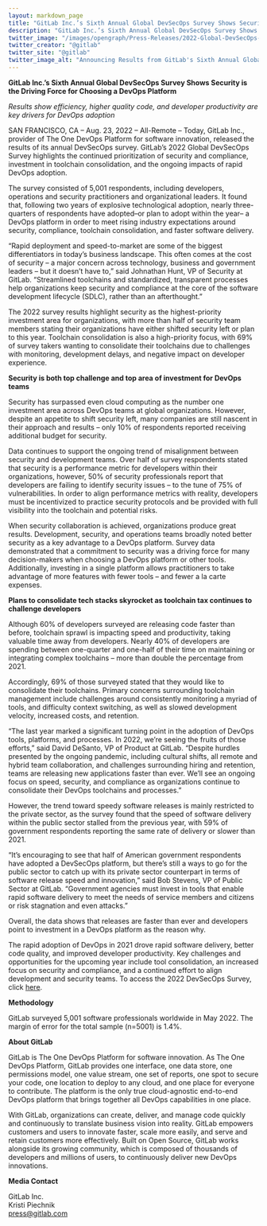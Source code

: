 ```yaml
---
layout: markdown_page
title: "GitLab Inc.’s Sixth Annual Global DevSecOps Survey Shows Security is the Driving Force for Choosing a DevOps Platform"
description: "GitLab Inc.’s Sixth Annual Global DevSecOps Survey Shows Security is the Driving Force for Choosing a DevOps Platform"
twitter_image: "/images/opengraph/Press-Releases/2022-Global-DevSecOps-Survey-Press-Release-Image.png"
twitter_creator: "@gitlab"
twitter_site: "@gitlab"
twitter_image_alt: "Announcing Results from GitLab's Sixth Annual Global DevSecOps Survey"
---
```


**GitLab Inc.’s Sixth Annual Global DevSecOps Survey Shows Security is the Driving Force for Choosing a DevOps Platform**

_Results show efficiency, higher quality code, and developer productivity are key drivers for DevOps adoption_

SAN FRANCISCO, CA – Aug. 23, 2022 – All-Remote – Today, GitLab Inc., provider of The One DevOps Platform for software innovation, released the results of its annual DevSecOps survey. GitLab’s 2022 Global DevSecOps Survey highlights the continued prioritization of security and compliance, investment in toolchain consolidation, and the ongoing impacts of rapid DevOps adoption.

The survey consisted of 5,001 respondents, including developers, operations and security practitioners and organizational leaders. It found that, following two years of explosive technological adoption, nearly three-quarters of respondents have adopted–or plan to adopt within the year– a DevOps platform in order to meet rising industry expectations around security, compliance, toolchain consolidation, and faster software delivery. 

“Rapid deployment and speed-to-market are some of the biggest differentiators in today’s business landscape. This often comes at the cost of security – a major concern across technology, business and government leaders – but it doesn’t have to,” said Johnathan Hunt, VP of Security at GitLab. “Streamlined toolchains and standardized, transparent processes help organizations keep security and compliance at the core of the software development lifecycle (SDLC), rather than an afterthought.”

The 2022 survey results highlight security as the highest-priority investment area for organizations, with more than half of security team members stating their organizations have either shifted security left or plan to this year. Toolchain consolidation is also a high-priority focus, with 69% of survey takers wanting to consolidate their toolchains due to challenges with monitoring, development delays, and negative impact on developer experience. 

**Security is both top challenge and top area of investment for DevOps teams**

Security has surpassed even cloud computing as the number one investment area across DevOps teams at global organizations. However, despite an appetite to shift security left, many companies are still nascent in their approach and results – only 10% of respondents reported receiving additional budget for security. 

Data continues to support the ongoing trend of misalignment between security and development teams. Over half of survey respondents stated that security is a performance metric for developers within their organizations, however, 50% of security professionals report that developers are failing to identify security issues – to the tune of 75% of vulnerabilities. In order to align performance metrics with reality, developers must be incentivized to practice security protocols and be provided with full visibility into the toolchain and potential risks. 

When security collaboration is achieved, organizations produce great results. Development, security, and operations teams broadly noted better security as a key advantage to a DevOps platform. Survey data demonstrated that a commitment to security was a driving force for many decision-makers when choosing a DevOps platform or other tools. Additionally, investing in a single platform allows practitioners to take advantage of more features with fewer tools – and fewer a la carte expenses.  

**Plans to consolidate tech stacks skyrocket as toolchain tax continues to challenge developers**

Although 60% of developers surveyed are releasing code faster than before, toolchain sprawl is impacting speed and productivity, taking valuable time away from developers. Nearly 40% of developers are spending between one-quarter and one-half of their time on maintaining or integrating complex toolchains – more than double the percentage from 2021. 

Accordingly, 69% of those surveyed stated that they would like to consolidate their toolchains. Primary concerns surrounding toolchain management include challenges around consistently monitoring a myriad of tools, and difficulty context switching, as well as slowed development velocity, increased costs, and retention.

“The last year marked a significant turning point in the adoption of DevOps tools, platforms, and processes. In 2022, we’re seeing the fruits of those efforts,” said David DeSanto, VP of Product at GitLab. “Despite hurdles presented by the ongoing pandemic, including cultural shifts, all remote and hybrid team collaboration, and challenges surrounding hiring and retention, teams are releasing new applications faster than ever. We’ll see an ongoing focus on speed, security, and compliance as organizations continue to consolidate their DevOps toolchains and processes.” 

However, the trend toward speedy software releases is mainly restricted to the private sector, as the survey found that the speed of software delivery within the public sector stalled from the previous year, with 59% of government respondents reporting the same rate of delivery or slower than 2021. 

“It’s encouraging to see that half of American government respondents have adopted a DevSecOps platform, but there’s still a ways to go for the public sector to catch up with its private sector counterpart in terms of software release speed and innovation,” said Bob Stevens, VP of Public Sector at GitLab. “Government agencies must invest in tools that enable rapid software delivery to meet the needs of service members and citizens or risk stagnation and even attacks.” 

Overall, the data shows that releases are faster than ever and developers point to investment in a DevOps platform as the reason why. 

The rapid adoption of DevOps in 2021 drove rapid software delivery, better code quality, and improved developer productivity. Key challenges and opportunities for the upcoming year include tool consolidation, an increased focus on security and compliance, and a continued effort to align development and security teams. To access the 2022 DevSecOps Survey, click [here](https://about.gitlab.com/developer-survey/). 

**Methodology** 

GitLab surveyed 5,001 software professionals worldwide in May 2022. The margin of error for the total sample (n=5001) is 1.4%.

**About GitLab**

GitLab is The One DevOps Platform for software innovation. As The One DevOps Platform, GitLab provides one interface, one data store, one permissions model, one value stream, one set of reports, one spot to secure your code, one location to deploy to any cloud, and one place for everyone to contribute. The platform is the only true cloud-agnostic end-to-end DevOps platform that brings together all DevOps capabilities in one place.  

With GitLab, organizations can create, deliver, and manage code quickly and continuously to translate business vision into reality. GitLab empowers customers and users to innovate faster, scale more easily, and serve and retain customers more effectively. Built on Open Source, GitLab works alongside its growing community, which is composed of thousands of developers and millions of users, to continuously deliver new DevOps innovations. 

**Media Contact**

GitLab Inc.
<br>
Kristi Piechnik
<br> 
[press@gitlab.com](mailto:press@gitlab.com)

